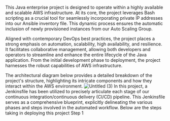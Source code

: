 This Java enterprise project is designed to operate within a highly available and scalable AWS infrastructure. At its core, the project leverages Bash scripting as a crucial tool for seamlessly incorporating private IP addresses into our Ansible inventory file. This dynamic process ensures the automatic inclusion of newly provisioned instances from our Auto Scaling Group.

Aligned with contemporary DevOps best practices, the project places a strong emphasis on automation, scalability, high availability, and resilience. It facilitates collaborative management, allowing both developers and operators to streamline and enhance the entire lifecycle of the Java application. From the initial development phase to deployment, the project harnesses the robust capabilities of AWS infrastructure.

The architectural diagram below provides a detailed breakdown of the project's structure, highlighting its intricate components and how they interact within the AWS environment.
![Untitled (3)](https://github.com/Sophia-Ikwuneme/Ansible-autodiscovery-project/assets/146546195/1e60e1c3-7e7e-479d-9c14-fd338ceca41e)
In this project, a Jenkinsfile has been utilized to precisely articulate each stage of our continuous integration/continuous delivery (CI/CD) pipeline. This Jenkinsfile serves as a comprehensive blueprint, explicitly delineating the various phases and steps involved in the automated workflow.
Below are the steps taking in deploying this project 
Step 1
